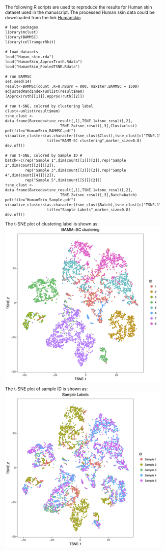 The following R scripts are used to reproduce the results for Human skin dataset used in the manuscript. 
The processed Human skin data could be downloaded from the link [Humanskin](https://drive.google.com/open?id=1Dk4CLqSdkoR5E00zzV0wETlFZO1lCKLv)

```
# load packages
library(mclust)
library(BAMMSC)
library(cellrangerRkit)

# load datasets
load("Human_skin.rda")
load("HumanSkin_ApproxTruth.Rdata")
load("HumanSkin_PooledTSNE.Rdata")

# run BAMMSC
set.seed(14)
result<-BAMMSC(count ,K=8,nBurn = 800, maxIter.BAMMSC = 1500)
adjustedRandIndex(unlist(result$mem)[ApproxTruth[[1]]],ApproxTruth[[2]])

# run t-SNE, colored by clustering label
clust<-unlist(result$mem)
tsne_clust <- data.frame(Barcode=tsne_result[,1],TSNE.1=tsne_result[,2],
                         TSNE.2=tsne_result[,3],Clust=clust)
pdf(file="HumanSkin_BAMMSC.pdf")
visualize_clusters(as.character(tsne_clust$Clust),tsne_clust[c("TSNE.1","TSNE.2")],
                   title="BAMM-SC clustering",marker_size=0.8)
dev.off()

# run t-SNE, colored by Sample ID #
batch<-c(rep("Sample 1",dim(count[[1]])[2]),rep("Sample 2",dim(count[[2]])[2]),
         rep("Sample 3",dim(count[[3]])[2]),rep("Sample 4",dim(count[[4]])[2]),
         rep("Sample 5",dim(count[[5]])[2]))
tsne_clust <- data.frame(Barcode=tsne_result[,1],TSNE.1=tsne_result[,2],
                         TSNE.2=tsne_result[,3],Batch=batch)
pdf(file="HumanSkin_Sample.pdf")
visualize_clusters(as.character(tsne_clust$Batch),tsne_clust[c("TSNE.1","TSNE.2")],
                   title="Sample Labels",marker_size=0.8)
dev.off()

```

The t-SNE plot of clustering label is shown as:
<img src="figures/HumanSkin_BAMMSC.png" style="display: block; margin: auto;" />


The t-SNE plot of sample ID is shown as:
<img src="figures/HumanSkin_Sample.png" style="display: block; margin: auto;" />
